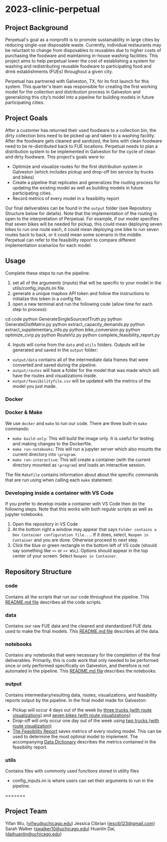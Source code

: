 # 2023-clinic-perpetual

## Project Background

Perpetual's goal as a nonprofit is to promote sustainability in large cities by reducing single-use disposable waste.  Currently, individual restaurants may be reluctant to change from disposables to reusables due to higher costs of purchasing the foodware and maintaining in-house washing facilities. This project aims to help perpetual lower the cost of establishing a system for washing and redistributing reusable foodware to participating food and drink establishments (FUEs) throughout a given city.

Perpetual has partnered with Galveston, TX, for its first launch for this system. This quarter's team was responsible for creating the first working model for the collection and distribution process in Galveston and generalizing this city’s model into a pipeline for building models in future participating cities.

## Project Goals

After a customer has returned their used foodware to a collection bin, the dirty collection bins need to be picked up and taken to a washing facility. After the foodware gets cleaned and sanitized, the bins with clean foodware need to be re-distributed back to FUE locations. Perpetual needs to plan a distribution system to be implemented in Galveston for the cycle of clean and dirty foodware. This project's goals were to: 

* Optimize and visualize routes for the first distribution system in Galveston (which includes pickup and drop-off bin service by trucks and bikes)
* Create a pipeline that replicates and generalizes the routing process for updating the existing model as well as building models in future participating cities. 
* Record metrics of every model in a feasibility report


Our final deliverables can be found in the `output` folder (see Repository Structure below for details). Note that the implementation of the routing is open to the interpretation of Perpetual. For example, if our model specifies that seven bikes will be needed for pickup, this could mean deploying seven bikes to run one route each, it could mean deploying one bike to run seven routes back to back, or it could mean some scenario in the middle. Perpetual can refer to the feasibility report to compare different implementation scenarios for each model.

## Usage

Complete these steps to run the pipeline:
1. set all of the arguments (inputs) that will be specific to your model in the utils/config_inputs.ini file. 
2. generate a unique mapbox API token and follow the instructions to initialize this token in a config file. 
3. open a new terminal and run the following code (allow time for each step to process):

cd code
python GenerateSingleSourceofTruth.py 
python GenerateDistMatrix.py 
python extract_capacity_demands.py
python extract_supplementary_info.py
python bike_conversion.py
python optimize_cvrp.py
python RouteViz.py
python complete_feasibility_report.py

4. Inputs will come from the `data` and `utils` folders. Outputs will be generated and saved in the `output` folder: 
* `output/data` contains all of the intermediate data frames that were converted and saved during the pipeline.
* `output/routes` will have a folder for the model that was made which will have the routes and visualizations inside. 
* `output/feasibilityfile.csv` will be updated with the metrics of the model you just made.  


### Docker

### Docker & Make

We use `docker` and `make` to run our code. There are three built-in `make` commands:

* `make build-only`: This will build the image only. It is useful for testing and making changes to the Dockerfile.
* `make run-notebooks`: This will run a jupyter server which also mounts the current directory into `\program`.
* `make run-interactive`: This will create a container (with the current directory mounted as `\program`) and loads an interactive session. 

The file `Makefile` contains information about about the specific commands that are run using when calling each `make` statement.

### Developing inside a container with VS Code

If you prefer to develop inside a container with VS Code then do the following steps. Note that this works with both regular scripts as well as jupyter notebooks.

1. Open the repository in VS Code
2. At the bottom right a window may appear that says `Folder contains a Dev Container configuration file...`. If it does, select, `Reopen in Container` and you are done. Otherwise proceed to next step. 
3. Click the blue or green rectangle in the bottom left of VS code (should say something like `><` or `>< WSL`). Options should appear in the top center of your screen. Select `Reopen in Container`.


## Repository Structure

### code
Contains all the scripts that run our code throughout the pipeline. This [README.md file](/code/README.md) describes all the code scripts.

### data
Contains our raw FUE data and the cleaned and standardized FUE data used to make the final models. This [README.md file](/data/README.md) describes all the data.

### notebooks
Contains any notebooks that were necessary for the completion of the final deliverables. Primarily, this is code work that only needed to be performed once or only performed specifically on Galveston, and therefore is not automated in the pipeline. This [README.md file](/notebooks/README.md) describes the notebooks.

### output
Contains intermediary/resulting data, routes, visualizations, and feasibility reports output by the pipeline.
In the final model made for Galveston:
* Pickup will occur 4 days out of the week by [three trucks (with route visualizations)](/output/routes/converted_truck_pickup_galv) and [seven bikes (with route visualizations)](/output/routes/converted_bike_pickup_cap9_galv) 
* Drop-off will only occur one day out of the week using [two trucks (with route visualization)](/output/routes/converted_truck_dropoff_galv)
* [The Feasibility Report](/output/feasibilityfile.csv) saves metrics of every routing model. This can be used to determine the most optimal model to implement. The accompanying [Data Dictionary](/output/data_dictionary.md) describes the metrics contained in the feasibility report. 

### utils
Contains files with commonly used functions stored in utility files
* config_inputs.ini is where users can set their arguments to run in the pipeline.

=======
## Project Team
Yifan Wu, (yifwu@uchicago.edu)
Jessica Cibrian (jescib123@gmail.com)
Sarah Walker (swalker10@uchicago.edu)
Huanlin Dai, (daihuanlin@uchicago.edu)

